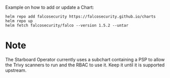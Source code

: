 Example on how to add or update a Chart:

```
helm repo add falcosecurity https://falcosecurity.github.io/charts
helm repo up
helm fetch falcosecurity/falco --version 1.5.2 --untar
```

# Note

The Starboard Operator currently uses a subchart containing a PSP to allow the Trivy scanners to run and the RBAC to use it. Keep it until it is supported upstream.
